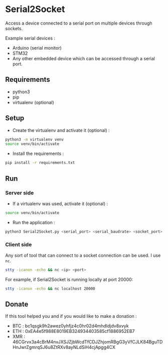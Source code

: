 # Serial2Socket

Access a device connected to a serial port on multiple devices through sockets. 

Example serial devices :
- Arduino (serial monitor)
- STM32
- Any other embedded device which can be accessed through a serial port.

## Requirements

- python3
- pip
- virtualenv (optional)

## Setup

- Create the virtualenv and activate it (optional) :

```bash
python3 -m virtualenv venv
source venv/bin/activate
```

- Install the requirements :

```bash
pip install -r requirements.txt
```

## Run

### Server side

- If a virtualenv was used, activate it (optional) :

```bash
source venv/bin/activate
```

- Run the application :

```bash
python3 Serial2Socket.py <serial_port> <serial_baudrate> <socket_port>
```

### Client side

Any sort of tool that can connect to a socket connection can be used. I use `nc`.

```bash
stty -icanon -echo && nc <ip> <port>
```

For example, if Serial2Socket is running locally at port 20000:

```bash
stty -icanon -echo && nc localhost 20000
```


## Donate

If this tool helped you and if you would like to make a donation :

- BTC : bc1qsgk9h2awez0yhfjz4c0hr02d4mhdldjdv8xvyk
- ETH : 0xEA4e5f988E8019EB324934403585cf1886952EB7
- XMR : 46CGrvx3a4cBrM4nvJXSJZjbWcdTfCDJZhjomRBgG3yVfCJLK84BguTDHnJwrZgmrqSJ6u8ZtRXv8ayNLdSiH4cjApgg4CX
